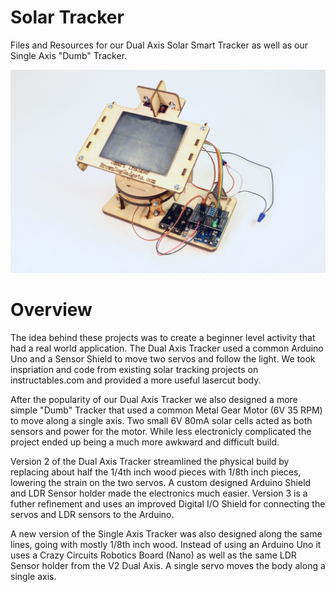 # Solar Tracker

Files and Resources for our Dual Axis Solar Smart Tracker as well as our Single Axis "Dumb" Tracker.

![Solar Tracker v3](./Images/Solar-Tracker-v3.jpg)

# Overview

The idea behind these projects was to create a beginner level activity that had a real world application.  The Dual Axis Tracker used a common Arduino Uno and a Sensor Shield to move two servos and follow the light.  We took inspriation and code from existing solar tracking projects on instructables.com and provided a more useful lasercut body.

After the popularity of our Dual Axis Tracker we also designed a more simple "Dumb" Tracker that used a common Metal Gear Motor (6V 35 RPM) to move along a single axis. Two small 6V 80mA solar cells acted as both sensors and power for the motor.  While less electronicly complicated the project ended up being a much more awkward and difficult build.

Version 2 of the Dual Axis Tracker streamlined the physical build by replacing about half the 1/4th inch wood pieces with 1/8th inch pieces, lowering the strain on the two servos.  A custom designed Arduino Shield and LDR Sensor holder made the electronics much easier. Version 3 is a futher refinement and uses an improved Digital I/O Shield for connecting the servos and LDR sensors to the Arduino.

A new version of the Single Axis Tracker was also designed along the same lines, going with mostly 1/8th inch wood.  Instead of using an Arduino Uno it uses a Crazy Circuits Robotics Board (Nano) as well as the same LDR Sensor holder from the V2 Dual Axis.  A single servo moves the body along a single axis.  
